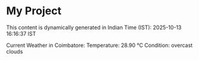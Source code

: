 # My Project

This content is dynamically generated in Indian Time (IST): 2025-10-13 16:16:37 IST


Current Weather in Coimbatore:
Temperature: 28.90 °C
Condition: overcast clouds
